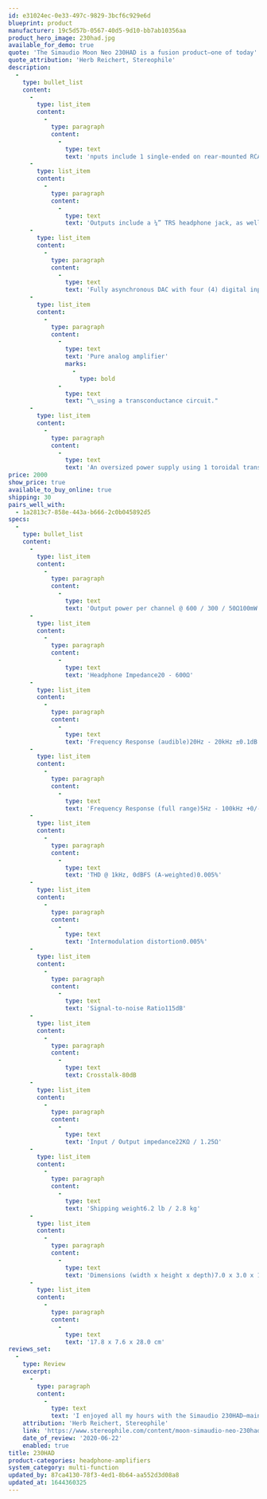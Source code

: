 ```yaml
---
id: e31024ec-0e33-497c-9829-3bcf6c929e6d
blueprint: product
manufacturer: 19c5d57b-0567-40d5-9d10-bb7ab10356aa
product_hero_image: 230had.jpg
available_for_demo: true
quote: 'The Simaudio Moon Neo 230HAD is a fusion product—one of today''s many cost-effective, space-saving mashups of DACs, line stages, headphone amplifiers, and sometimes even speaker amplifiers. These mashups don''t fit the traditional categories of receiver, integrated amplifier, or separates.'
quote_attribution: 'Herb Reichert, Stereophile'
description:
  -
    type: bullet_list
    content:
      -
        type: list_item
        content:
          -
            type: paragraph
            content:
              -
                type: text
                text: 'nputs include 1 single-ended on rear-mounted RCA’s and 1 single-ended on 1/8” jack located on the front panel.'
      -
        type: list_item
        content:
          -
            type: paragraph
            content:
              -
                type: text
                text: 'Outputs include a ¼” TRS headphone jack, as well as both fixed and variable single-ended line-level RCA stereo pairs.'
      -
        type: list_item
        content:
          -
            type: paragraph
            content:
              -
                type: text
                text: 'Fully asynchronous DAC with four (4) digital inputs (S/PDIF x 2, TosLink x 1 & USB x 1) allowing for use with virtually any digital source; Supports DSD64, DSD128 and DSD256 (USB input only); Supports PCM up to 24-bit/192kHz (all inputs) and 32-bit/384kHz (USB input only).'
      -
        type: list_item
        content:
          -
            type: paragraph
            content:
              -
                type: text
                text: 'Pure analog amplifier'
                marks:
                  -
                    type: bold
              -
                type: text
                text: "\_using a transconductance circuit."
      -
        type: list_item
        content:
          -
            type: paragraph
            content:
              -
                type: text
                text: 'An oversized power supply using 1 toroidal transformer in conjunction with 8 stages of DC voltage regulation.'
price: 2000
show_price: true
available_to_buy_online: true
shipping: 30
pairs_well_with:
  - 1a2813c7-858e-443a-b666-2c0b045892d5
specs:
  -
    type: bullet_list
    content:
      -
        type: list_item
        content:
          -
            type: paragraph
            content:
              -
                type: text
                text: 'Output power per channel @ 600 / 300 / 50Ω100mW / 200mW / 1W'
      -
        type: list_item
        content:
          -
            type: paragraph
            content:
              -
                type: text
                text: 'Headphone Impedance20 - 600Ω'
      -
        type: list_item
        content:
          -
            type: paragraph
            content:
              -
                type: text
                text: 'Frequency Response (audible)20Hz - 20kHz ±0.1dB'
      -
        type: list_item
        content:
          -
            type: paragraph
            content:
              -
                type: text
                text: 'Frequency Response (full range)5Hz - 100kHz +0/-3dB'
      -
        type: list_item
        content:
          -
            type: paragraph
            content:
              -
                type: text
                text: 'THD @ 1kHz, 0dBFS (A-weighted)0.005%'
      -
        type: list_item
        content:
          -
            type: paragraph
            content:
              -
                type: text
                text: 'Intermodulation distortion0.005%'
      -
        type: list_item
        content:
          -
            type: paragraph
            content:
              -
                type: text
                text: 'Signal-to-noise Ratio115dB'
      -
        type: list_item
        content:
          -
            type: paragraph
            content:
              -
                type: text
                text: Crosstalk-80dB
      -
        type: list_item
        content:
          -
            type: paragraph
            content:
              -
                type: text
                text: 'Input / Output impedance22KΩ / 1.25Ω'
      -
        type: list_item
        content:
          -
            type: paragraph
            content:
              -
                type: text
                text: 'Shipping weight6.2 lb / 2.8 kg'
      -
        type: list_item
        content:
          -
            type: paragraph
            content:
              -
                type: text
                text: 'Dimensions (width x height x depth)7.0 x 3.0 x 11.0 in'
      -
        type: list_item
        content:
          -
            type: paragraph
            content:
              -
                type: text
                text: '17.8 x 7.6 x 28.0 cm'
reviews_set:
  -
    type: Review
    excerpt:
      -
        type: paragraph
        content:
          -
            type: text
            text: 'I enjoyed all my hours with the Simaudio 230HAD—mainly because it rocked the rude boys, loved Henryk Szeryng, and taught me well about Chesky''s recordings. If your headspace listening is in need of an upgrade, the Simaudio Neo 230HAD is an absolute must-audition.'
    attribution: 'Herb Reichert, Stereophile'
    link: 'https://www.stereophile.com/content/moon-simaudio-neo-230had-da-headphone-amplifier'
    date_of_review: '2020-06-22'
    enabled: true
title: 230HAD
product-categories: headphone-amplifiers
system_category: multi-function
updated_by: 87ca4130-78f3-4ed1-8b64-aa552d3d08a8
updated_at: 1644360325
---
```

